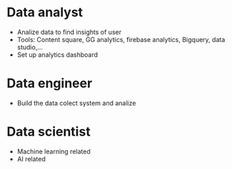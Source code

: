 # Data analyst
- Analize data to find insights of user
- Tools: Content square, GG analytics, firebase analytics, Bigquery, data studio,...
- Set up analytics dashboard
# Data engineer
- Build the data colect system and analize
# Data scientist
- Machine learning related
- AI related
